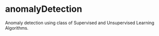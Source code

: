 # anomalyDetection
Anomaly detection using class of Supervised and Unsupervised Learning Algorithms.
